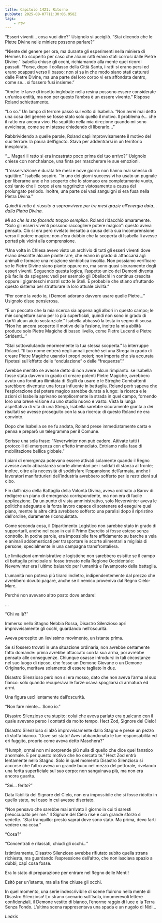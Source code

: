 ```yaml
---
title: Capitolo 1421: Ritorno
pubDate: 2025-08-07T11:30:06.958Z
tags:
    - rtw
---
```



“Esseri viventi… cosa vuoi dire?” Usignolo si accigliò. “Stai dicendo che le Pietre Divine nelle miniere possono parlare?”


“Niente del genere per ora, ma durante gli esperimenti nella miniera di Hermes ho scoperto per caso che alcuni ratti erano stati corrosi dalle Pietre Divine.” Isabella chiuse gli occhi, richiamando alla mente quei ricordi passati. “Forse, dopo il collasso della Città Santa, i ratti si erano persi ed erano scappati verso il basso; non si sa in che modo siano stati catturati dalle Pietre Divine, ma una parte del loro corpo vi era affondata dentro, come se… si fossero fusi insieme.”


“Anche le larve di insetto inglobate nella resina possono essere considerate un’unica entità, ma non per questo l’ambra è un essere vivente.” Rispose Roland schiettamente.


“Lo so.” Un lampo di terrore passò sul volto di Isabella. “Non avrei mai detto una cosa del genere se fosse stato solo quello il motivo. Il problema è… che il ratto era ancora vivo. Ha squittito nella mia direzione quando mi sono avvicinata, come se mi stesse chiedendo di liberarlo…”


Rabbrividendo a quelle parole, Roland capì improvvisamente il motivo del suo terrore: la paura dell’ignoto. Stava per addentrarsi in un territorio inesplorato.


“… Magari il ratto si era incastrato poco prima del tuo arrivo?” Usignolo chiese con nonchalance, una finta per mascherare le sue emozioni.


“L’osservazione è durata tre mesi e nove giorni: non hanno mai smesso di squittire.” Isabella sospirò. “In uno dei giorni successivi ho usato un pugnale per liberarne uno e ho scoperto che lo stomaco era completamente vuoto, così tanto che il corpo si era raggrinzito vistosamente a causa del prolungato periodo. Inoltre, una parte dei vasi sanguigni si era fusa nella Pietra Divina.”


<em>Quindi il ratto è riuscito a sopravvivere per tre mesi grazie all’energia data… dalla Pietra Divina.</em>


<em>Mi sa che la sto facendo troppo semplice.</em> Roland ridacchiò amaramente. “Solo gli esseri viventi possono raccogliere potere magico”: questo aveva pensato. Ciò si era però rivelato inesatto a causa della sua incomprensione verso il potere magico; non c’era dubbio che la scoperta di Isabella li avesse portati più vicini alla comprensione.


“Una volta in Chiesa avevo visto un archivio di tutti gli esseri viventi dove erano descritte alcune piante rare, che erano in grado di attaccarsi agli animali e formare una relazione simbiotica insolita. Non possiamo verificare se le Pietre Divine siano piante oppure no, ma sono quasi sicuramente degli esseri viventi. Seguendo questa logica, l’aspetto unico dei Demoni diventa più facile da spiegare: vedi per esempio gli Obelischi in continua crescita oppure i giganteschi mostri sotto le Steli. È probabile che stiano sfruttando questo sistema per strutturare la loro attuale civiltà.”


“Per come la vedo io, i Demoni adorano davvero usare quelle Pietre…” Usignolo disse pensierosa.


“È un peccato che la mia ricerca sia appena agli albori in questo campo; le mie congetture sono per lo più superficiali, quindi non sono in grado di darVi alcun aiuto sostanziale.” Isabella abbassò la testa in segno di scusa. “Non ho ancora scoperto il motivo della fusione, inoltre la mia abilità produce solo Pietre Magiche di basso livello, come Pietre Lucenti e Pietre Stridenti…”


“Stai sottovalutando enormemente la tua stessa scoperta.” la interruppe Roland. “Il tuo nome entrerà negli annali perché sei una Strega in grado di creare Pietre Magiche usando i propri poteri; non importa che sia accurata l’ipotesi sull’effetto delle “ondulazione” o delle “frequenze”.”


Avrebbe mentito se avesse detto di non avere alcun rimpianto: se Isabella fosse stata davvero in grado di creare potenti Pietre Magiche, avrebbero avuto una fornitura illimitata di Sigilli da usare e le Streghe Combattenti sarebbero diventate una forza influente in battaglia. Roland però sapeva che l’esplorazione del potere magico sarebbe durata a lungo: la ricerca e le azioni di Isabella aprivano semplicemente la strada in quel campo, fornendo loro una breve visione su uno studio nuovo e vasto. Vista la lunga aspettativa di vita di una Strega, Isabella sarebbe sicuramente giunta a dei risultati se avesse proseguito con la sua ricerca: di questo Roland ne era convinto.


Dopo che Isabella se ne fu andata, Roland prese immediatamente carta e penna e preparò un telegramma per il Comune.


Scrisse una sola frase: “Neverwinter non può cadere. Attivate tutti i protocolli di emergenza con effetto immediato. Entriamo nella fase di mobilitazione bellica globale.”


I piani di emergenza potevano essere attivati solamente quando il Regno avesse avuto abbastanza scorte alimentari per i soldati di stanza al fronte; inoltre, oltre alla necessità di soddisfare l’espansione dell’armata, anche i lavoratori manifatturieri dell’industria avrebbero sofferto per le restrizioni sul cibo.


Fin dall’inizio della Battaglia della Volontà Divina, aveva ordinato a Barov di redigere un piano di emergenza corrispondente, ma non era di facile applicazione. Da un punto di vista amministrativo, solo Neverwinter aveva le politiche adeguate e la forza lavoro capace di sostenere ed eseguire quel piano, mentre le altre città avrebbero sofferto una paralisi dopo il ripristino dell’ordine, duramente riconquistata.


Come seconda cosa, il Dipartimento Logistico non sarebbe stato in grado di supportarli, anche nel caso in cui il Primo Esercito si fosse esteso senza controllo. In poche parole, era impossibile fare affidamento su barche a vela e animali addomesticati per trasportare le scorte alimentari a migliaia di persone, specialmente in una campagna transfrontaliera.


Le limitazioni amministrative e logistiche non sarebbero esistite se il campo di battaglia principale si fosse trovato nella Regione Occidentale: Neverwinter era l’ultimo baluardo per l’umanità e l’avamposto della battaglia.


L’umanità non poteva più tirarsi indietro, indipendentemente dal prezzo che avrebbero dovuto pagare, anche se il nemico proveniva dal Regno Cielo-Mare.


Perché non avevano altro posto dove andare!






…






“Chi va là?”


Immerso nello Stagno Nebbia Rossa, Disastro Silenzioso aprì improvvisamente gli occhi, guardando nell’oscurità.


Aveva percepito un lievissimo movimento, un istante prima.


Se si fossero trovati in una situazione ordinaria, non avrebbe certamente fatto domande: prima avrebbe attaccato con la sua arma, poi avrebbe pensato alle conseguenze. Chiunque osasse introdursi in tali circostanze nel suo luogo di riposo, che fosse un Demone Giovane o un Demone Originario, meritava solamente di essere tagliato in due.


Disastro Silenzioso però non si era mosso, dato che non aveva l’arma al suo fianco: solo quando recuperava le forze osava spogliarsi di armatura ed armi.


Una figura uscì lentamente dall’oscurità.


“Non fare niente… Sono io.”


Disastro Silenzioso era stupito: colui che aveva parlato era qualcuno con il quale avevano perso i contatti da molto tempo. Hect Zod, Signore del Cielo!


Disastro Silenzioso si alzò improvvisamente dallo Stagno e prese un pezzo di stoffa bianco. “Dove sei stato! Avevi abbandonato le tue responsabilità ed eri fuggito, proprio come aveva detto Maschera?”


“Humph, ormai non mi sorprende più nulla di quello che dice quel fanatico anormale. È per questo motivo che ho cercato te.” Hect Zod entrò lentamente nello Stagno. Solo in quel momento Disastro Silenzioso si accorse che l’altro aveva un grande buco nel mezzo del pettorale, rivelando una ferita superficiale sul suo corpo: non sanguinava più, ma non era ancora guarita.


“Sei… ferito?”


Data l’abilità del Signore del Cielo, non era impossibile che si fosse ridotto in quello stato, nel caso in cui avesse disertato.


“Non pensavo che sarebbe mai arrivato il giorno in cui ti saresti preoccupato per me.” Il Signore del Cielo rise e con grande sforzo si sedette. “Stai tranquillo: presto saprai dove sono stato. Ma prima, devo farti vedere una cosa.”


“Cosa?”


“Concentrati e rilassati, chiudi gli occhi…”


Istintivamente, Disastro Silenzioso avrebbe rifiutato subito quella strana richiesta, ma guardando l’espressione dell’altro, che non lasciava spazio a dubbi, capì cosa fosse.


Era lo stato di preparazione per entrare nel Regno delle Menti!


Esitò per un’istante, ma alla fine chiuse gli occhi.


In quel momento, una serie indescrivibile di scene fluirono nella mente di Disastro Silenzioso! Lo strano scenario sull’Isola, innumerevoli lettere confidenziali, il Demone vestito di bianco, l’enorme raggio di luce e la Terra Senza Fondo. L’ultima scena rappresentava una spada e un nugolo di Nidi…










<em>Leaxis</em>








                                


                                



